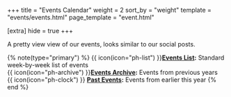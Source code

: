 +++
title = "Events Calendar"
weight = 2
sort_by = "weight"
template = "events/events.html"
page_template = "event.html"

[extra]
hide = true
+++

A pretty view view of our events, looks similar to our social posts.

<!-- more -->

{% note(type="primary") %}
{{ icon(icon="ph-list") }}**[Events List](@/events/_index.md):** Standard week-by-week list of events  
{{ icon(icon="ph-archive") }}**[Events Archive](@/events/archive/_index.md):** Events from previous years  
{{ icon(icon="ph-clock") }} **[Past Events](@/events/archive/current.md):** Events from earlier this year
{% end %}